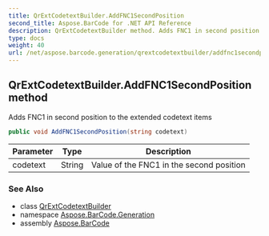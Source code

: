 ```yaml
---
title: QrExtCodetextBuilder.AddFNC1SecondPosition
second_title: Aspose.BarCode for .NET API Reference
description: QrExtCodetextBuilder method. Adds FNC1 in second position to the extended codetext items
type: docs
weight: 40
url: /net/aspose.barcode.generation/qrextcodetextbuilder/addfnc1secondposition/
---
```

## QrExtCodetextBuilder.AddFNC1SecondPosition method

Adds FNC1 in second position to the extended codetext items

```csharp
public void AddFNC1SecondPosition(string codetext)
```

| Parameter | Type | Description |
| --- | --- | --- |
| codetext | String | Value of the FNC1 in the second position |

### See Also

* class [QrExtCodetextBuilder](../)
* namespace [Aspose.BarCode.Generation](../../../aspose.barcode.generation/)
* assembly [Aspose.BarCode](../../../)



